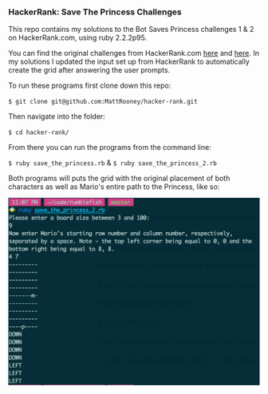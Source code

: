 ### HackerRank: Save The Princess Challenges

This repo contains my solutions to the Bot Saves Princess challenges 1 &amp; 2 on HackerRank.com, using ruby 2.2.2p95.  

You can find the original challenges from HackerRank.com [here](https://www.hackerrank.com/challenges/saveprincess) and [here](https://www.hackerrank.com/challenges/saveprincess2). In my solutions I updated the input set up from HackerRank to automatically create the grid after answering the user prompts.

To run these programs first clone down this repo:

`$ git clone git@github.com:MattRooney/hacker-rank.git`

Then navigate into the folder:

`$ cd hacker-rank/`

From there you can run the programs from the command line:

`$ ruby save_the_princess.rb` &amp; `$ ruby save_the_princess_2.rb`

Both programs will puts the grid with the original placement of both characters as well as Mario's entire path to the Princess, like so:

![screen_shot](screen_shot.png)
